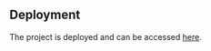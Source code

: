 ## Deployment

The project is deployed and can be accessed [here](https://todo-list-app-iota-three.vercel.app//).

